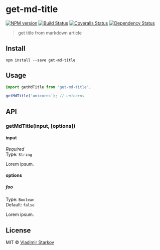 # get-md-title

[![NPM version][npm-image]][npm-url]
[![Build Status][travis-image]][travis-url]
[![Coveralls Status][coveralls-image]][coveralls-url]
[![Dependency Status][depstat-image]][depstat-url]

> get title from markdown article

## Install

    npm install --save get-md-title

## Usage

```js
import getMdTitle from 'get-md-title';

getMdTitle('unicorns'); // unicorns
```

## API

### getMdTitle(input, [options])

#### input

*Required*  
Type: `String`

Lorem ipsum.

#### options

##### foo

Type: `Boolean`  
Default: `false`

Lorem ipsum.

## License

MIT © [Vladimir Starkov](https://iamstarkov.com)

[npm-url]: https://npmjs.org/package/get-md-title
[npm-image]: https://img.shields.io/npm/v/get-md-title.svg?style=flat-square

[travis-url]: https://travis-ci.org/iamstarkov/get-md-title
[travis-image]: https://img.shields.io/travis/iamstarkov/get-md-title.svg?style=flat-square

[coveralls-url]: https://coveralls.io/r/iamstarkov/get-md-title
[coveralls-image]: https://img.shields.io/coveralls/iamstarkov/get-md-title.svg?style=flat-square

[depstat-url]: https://david-dm.org/iamstarkov/get-md-title
[depstat-image]: https://david-dm.org/iamstarkov/get-md-title.svg?style=flat-square
